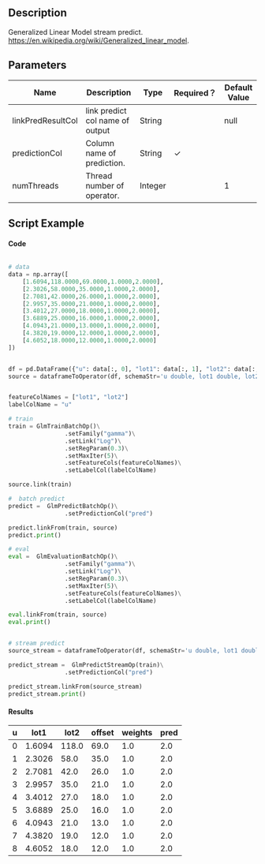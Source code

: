 ## Description
Generalized Linear Model stream predict. https://en.wikipedia.org/wiki/Generalized_linear_model.

## Parameters
| Name | Description | Type | Required？ | Default Value |
| --- | --- | --- | --- | --- |
| linkPredResultCol | link predict col name of output | String |  | null |
| predictionCol | Column name of prediction. | String | ✓ |  |
| numThreads | Thread number of operator. | Integer |  | 1 |

## Script Example
#### Code
```python

# data
data = np.array([
    [1.6094,118.0000,69.0000,1.0000,2.0000],
    [2.3026,58.0000,35.0000,1.0000,2.0000],
    [2.7081,42.0000,26.0000,1.0000,2.0000],
    [2.9957,35.0000,21.0000,1.0000,2.0000],
    [3.4012,27.0000,18.0000,1.0000,2.0000],
    [3.6889,25.0000,16.0000,1.0000,2.0000],
    [4.0943,21.0000,13.0000,1.0000,2.0000],
    [4.3820,19.0000,12.0000,1.0000,2.0000],
    [4.6052,18.0000,12.0000,1.0000,2.0000]
])


df = pd.DataFrame({"u": data[:, 0], "lot1": data[:, 1], "lot2": data[:, 2], "offset": data[:, 3], "weights": data[:, 4]})
source = dataframeToOperator(df, schemaStr='u double, lot1 double, lot2 double, offset double, weights double', op_type='batch')


featureColNames = ["lot1", "lot2"]
labelColName = "u"

# train
train = GlmTrainBatchOp()\
                .setFamily("gamma")\
                .setLink("Log")\
                .setRegParam(0.3)\
                .setMaxIter(5)\
                .setFeatureCols(featureColNames)\
                .setLabelCol(labelColName)

source.link(train)

#  batch predict
predict =  GlmPredictBatchOp()\
                .setPredictionCol("pred")

predict.linkFrom(train, source)
predict.print()

# eval
eval =  GlmEvaluationBatchOp()\
                .setFamily("gamma")\
                .setLink("Log")\
                .setRegParam(0.3)\
                .setMaxIter(5)\
                .setFeatureCols(featureColNames)\
                .setLabelCol(labelColName)

eval.linkFrom(train, source)
eval.print()


# stream predict
source_stream = dataframeToOperator(df, schemaStr='u double, lot1 double, lot2 double, offset double, weights double', op_type='stream')

predict_stream =  GlmPredictStreamOp(train)\
                .setPredictionCol("pred")

predict_stream.linkFrom(source_stream)
predict_stream.print()

```

#### Results

 u |  lot1|  lot2 | offset | weights  |    pred
----|----|------|-----------|------|-----------    
0 | 1.6094 | 118.0 | 69.0  |   1.0    |  2.0 | 0.378525
1 | 2.3026 |  58.0 | 35.0  |   1.0  |    2.0 | 0.970639
2|  2.7081  | 42.0 | 26.0 |    1.0  |    2.0 | 1.126458
3 | 2.9957 |  35.0 | 21.0 |    1.0  |    2.0 | 1.227753
4 | 3.4012 |  27.0 | 18.0 |    1.0  |    2.0 | 1.258898
5 | 3.6889 |  25.0 | 16.0 |    1.0  |    2.0 | 1.305654
6 | 4.0943 |  21.0 | 13.0 |    1.0 |     2.0|  1.367991
7 | 4.3820 |  19.0 | 12.0 |    1.0 |     2.0 | 1.383571
8 | 4.6052 |  18.0 | 12.0 |    1.0  |    2.0 | 1.375774







